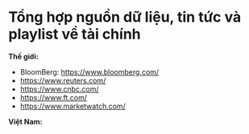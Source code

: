 # Tổng hợp nguồn dữ liệu, tin tức và playlist về tài chính

**Thế giới:**
- BloomBerg: https://www.bloomberg.com/
- https://www.reuters.com/
- https://www.cnbc.com/
- https://www.ft.com/
- https://www.marketwatch.com/

**Việt Nam:**

